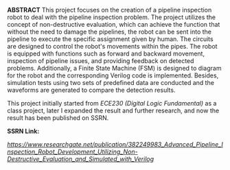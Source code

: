 **ABSTRACT** This project focuses on the creation of a pipeline inspection robot to deal with the pipeline inspection
problem. The project utilizes the concept of non-destructive evaluation, which can achieve the function that without
the need to damage the pipelines, the robot can be sent into the pipeline to execute the specific assignment given by
human. The circuits are designed to control the robot's movements within the pipes. The robot is equipped with
functions such as forward and backward movement, inspection of pipeline issues, and providing feedback on
detected problems. Additionally, a Finite State Machine (FSM) is designed to diagram for the robot and the
corresponding Verilog code is implemented. Besides, simulation tests using two sets of predefined data are
conducted and the waveforms are generated to compare the detection results.

This project initially started from _ECE230 (Digital Logic Fundamental)_ as a class project, later I expanded the result and further research, and now the result has been published on SSRN.

**SSRN Link:**

_https://www.researchgate.net/publication/382249983_Advanced_Pipeline_Inspection_Robot_Development_Utilizing_Non-Destructive_Evaluation_and_Simulated_with_Verilog_
